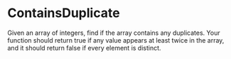 # ContainsDuplicate
Given an array of integers, find if the array contains any duplicates. Your function should return true if any value appears at least twice in the array, and it should return false if every element is distinct.
